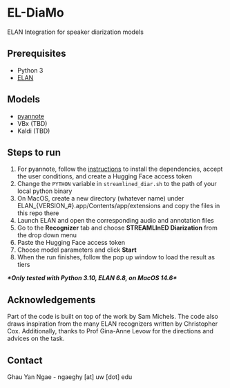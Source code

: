 # EL-DiaMo
ELAN Integration for speaker diarization models

## Prerequisites

* Python 3
* [ELAN](https://archive.mpi.nl/tla/elan)

## Models

* [pyannote](https://huggingface.co/pyannote/speaker-diarization)
* VBx (TBD)
* Kaldi (TBD)

## Steps to run

1. For pyannote, follow the [instructions](https://github.com/pyannote/pyannote-audio?tab=readme-ov-file#tldr) to install the dependencies, accept the user conditions, and create a Hugging Face access token
2. Change the `PYTHON` variable in `streamlined_diar.sh` to the path of your local python binary
3. On MacOS, create a new directory (whatever name) under ELAN_{VERSION_#}.app/Contents/app/extensions and copy the files in this repo there
4. Launch ELAN and open the corresponding audio and annotation files
5. Go to the **Recognizer** tab and choose **STREAMLInED Diarization** from the drop down menu
6. Paste the Hugging Face access token
7. Choose model parameters and click **Start**
8. When the run finishes, follow the pop up window to load the result as tiers

***\*Only tested with Python 3.10, ELAN 6.8, on MacOS 14.6\****

## Acknowledgements
Part of the code is built on top of the work by Sam Michels. The code also draws inspiration from the many ELAN recognizers written by Christopher Cox. Additionally, thanks to Prof Gina-Anne Levow for the directions and advices on the task.

## Contact
Ghau Yan Ngae - ngaeghy [at] uw [dot] edu
